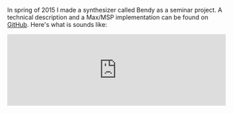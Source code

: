 <!--
.. title: Bendy: Wavetable Automata in Max
.. slug: bendy
.. date: 2017-01-09 18:26:25 UTC-05:00
.. tags:
.. category:
.. link:
.. description:
.. type: text
-->

In spring of 2015 I made a synthesizer called Bendy as a seminar project. A technical description and a Max/MSP implementation can be found on [GitHub](https://github.com/victor-shepardson/bendy). Here's what is sounds like:

<iframe width="100%" height="166" scrolling="no" frameborder="no" src="https://w.soundcloud.com/player/?url=https%3A//api.soundcloud.com/tracks/209732439&amp;color=ff5500&amp;auto_play=false&amp;hide_related=false&amp;show_comments=true&amp;show_user=true&amp;show_reposts=false"></iframe>
